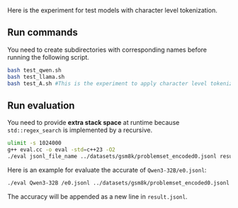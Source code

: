 Here is the experiment for test models with character level tokenization.

## Run commands

You need to create subdirectories with corresponding names before running the following script.

```bash
bash test_qwen.sh
bash test_llama.sh
bash test_A.sh #This is the experiment to apply character level tokenization to 1-Inj with character 'A'
```

## Run evaluation

You need to provide **extra stack space** at runtime because `std::regex_search` is implemented by a recursive.

```bash
ulimit -s 1024000
g++ eval.cc -o eval -std=c++23 -O2
./eval jsonl_file_name ../datasets/gsm8k/problemset_encoded0.jsonl result.jsonl
```

Here is an example for evaluate the accurate of `Qwen3-32B/e0.jsonl`:

```bash
./eval Qwen3-32B /e0.jsonl ../datasets/gsm8k/problemset_encoded0.jsonl result.jsonl
```

The accuracy will be appended as a new line in `result.jsonl`.